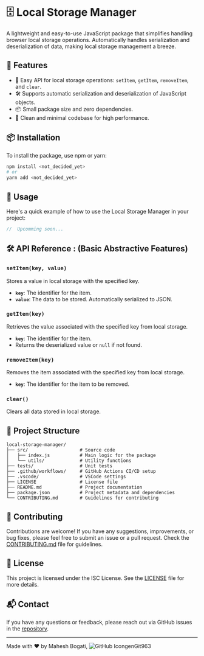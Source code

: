 # 🗄️ Local Storage Manager

A lightweight and easy-to-use JavaScript package that simplifies handling browser local storage operations. Automatically handles serialization and deserialization of data, making local storage management a breeze.

## 🌟 Features

- 🚀 Easy API for local storage operations: `setItem`, `getItem`, `removeItem`, and `clear`.
- 🛠️ Supports automatic serialization and deserialization of JavaScript objects.
- 📦 Small package size and zero dependencies.
- 🧹 Clean and minimal codebase for high performance.

## 📦 Installation

To install the package, use npm or yarn:

```bash
npm install <not_decided_yet>
# or
yarn add <not_decided_yet>
```

## 🚀 Usage

Here's a quick example of how to use the Local Storage Manager in your project:

```js
//  Upcomming soon...
```

## 🛠️ API Reference : (Basic Abstractive Features)

### `setItem(key, value)`

Stores a value in local storage with the specified key.

- **`key`**: The identifier for the item.
- **`value`**: The data to be stored. Automatically serialized to JSON.

### `getItem(key)`

Retrieves the value associated with the specified key from local storage.

- **`key`**: The identifier for the item.
- Returns the deserialized value or `null` if not found.

### `removeItem(key)`

Removes the item associated with the specified key from local storage.

- **`key`**: The identifier for the item to be removed.

### `clear()`

Clears all data stored in local storage.

## 📂 Project Structure

```
local-storage-manager/
├── src/                   # Source code
│   ├── index.js           # Main logic for the package
│   └── utils/             # Utility functions
├── tests/                 # Unit tests
├── .github/workflows/     # GitHub Actions CI/CD setup
├── .vscode/               # VSCode settings
├── LICENSE                # License file
├── README.md              # Project documentation
├── package.json           # Project metadata and dependencies
└── CONTRIBUTING.md        # Guidelines for contributing
```

## 🤝 Contributing

Contributions are welcome! If you have any suggestions, improvements, or bug fixes, please feel free to submit an issue or a pull request. Check the [CONTRIBUTING.md](CONTRIBUTING.md) file for guidelines.

## 📄 License

This project is licensed under the ISC License. See the [LICENSE](LICENSE) file for more details.

## 📬 Contact

If you have any questions or feedback, please reach out via GitHub issues in the [repository](https://github.com/your-username/local-storage-manager).

---

Made with ❤️ by Mahesh Bogati,
![GitHub Icon](https://img.icons8.com/ios-glyphs/30/000000/github.png)genGit963

